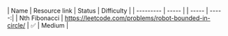 ﻿| Name      | Resource link | Status | Difficulty |
| --------- | ----- | | ----- | -----:|
| Nth Fibonacci | https://leetcode.com/problems/robot-bounded-in-circle/ | :white_check_mark: | Medium |